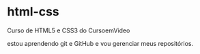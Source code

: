 # html-css
 Curso de HTML5 e CSS3 do CursoemVideo


estou aprendendo git e GitHub e vou gerenciar meus repositórios.
<a href = "https://github.com/luhlms/html-css/tree/main/desafios/d010">